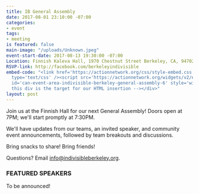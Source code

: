 ```yaml
---
title: IB General Assembly
date: 2017-08-01 23:10:00 -07:00
categories:
- event
tags:
- meeting
is featured: false
main-image: "/uploads/Unknown.jpeg"
event-start-date: 2017-08-13 19:30:00 -07:00
Location: Finnish Kaleva Hall, 1970 Chestnut Street Berkeley, CA, 94702
RSVP-link: http://facebook.com/berkeleyindivisible
embed-code: "<link href='https://actionnetwork.org/css/style-embed.css' rel='stylesheet'
  type='text/css' /><script src='https://actionnetwork.org/widgets/v2/event/indivisible-berkeley-general-assembly-6?format=js&source=widget'></script><div
  id='can-event-area-indivisible-berkeley-general-assembly-6' style='width: 100%'><!--
  this div is the target for our HTML insertion --></div>"
layout: post
---
```


Join us at the Finnish Hall for our next General Assembly! Doors open at 7PM; we'll start promptly at 7:30PM.

We'll have updates from our teams, an invited speaker, and community event announcements, followed by team breakouts and discussions.

Bring snacks to share! Bring friends!

Questions? Email info@indivisibleberkeley.org.

### FEATURED SPEAKERS

To be announced!